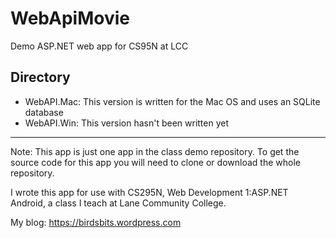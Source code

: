 # WebApiMovie
Demo ASP.NET web app for CS95N at LCC


## Directory

* WebAPI.Mac: This version is written for the Mac OS and uses an SQLite database
* WebAPI.Win: This version hasn't been written yet
----

Note: This app is just one app in the class demo repository.
To get the source code for this app you will need to
clone or download the whole repository.


I wrote this app for use with CS295N, Web Development 1:ASP.NET Android, a class I teach at Lane Community College.

My blog:
<https://birdsbits.wordpress.com>

